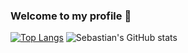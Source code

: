 ### Welcome to my profile 🚀

<!--
**SebastianMauricioC/SebastianMauricioC** is a ✨ _special_ ✨ repository because its `README.md` (this file) appears on your GitHub profile.

Here are some ideas to get you started:

- 🔭 I’m currently working on ...
- 🌱 I’m currently learning ...
- 👯 I’m looking to collaborate on ...
- 🤔 I’m looking for help with ...
- 💬 Ask me about ...
- 📫 How to reach me: ...
- 😄 Pronouns: ...
- ⚡ Fun fact: ...
-->

[![Top Langs](https://github-readme-stats.vercel.app/api/top-langs/?username=SebastianMauricioC&layout=donut)](https://github.com/SebastianMauricioC/github-readme-stats) ![Sebastian's GitHub stats](https://github-readme-stats.vercel.app/api?username=SebastianMauricioC&show_icons=true&theme=transparent)
